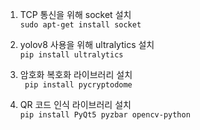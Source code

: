 1. TCP 통신을 위해 socket 설치     
  ```sudo apt-get install socket ```   
         
2. yolov8 사용을 위해 ultralytics 설치       
  ``` pip install ultralytics ```      

3. 암호화 복호화 라이브러리 설치        
  ``` pip install pycryptodome```
  
4. QR 코드 인식 라이브러리 설치        
  ``` pip install PyQt5 pyzbar opencv-python ```

